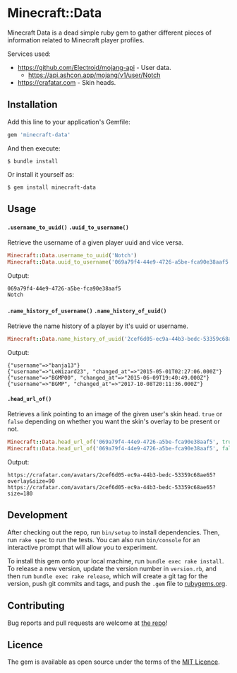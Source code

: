 # Minecraft::Data

Minecraft Data is a dead simple ruby gem to gather different pieces of information related to Minecraft player profiles.

Services used:
  * https://github.com/Electroid/mojang-api - User data.
    * https://api.ashcon.app/mojang/v1/user/Notch
  * https://crafatar.com - Skin heads.

## Installation

Add this line to your application's Gemfile:

```ruby
gem 'minecraft-data'
```

And then execute:

    $ bundle install

Or install it yourself as:

    $ gem install minecraft-data

## Usage

#### `.username_to_uuid()` `.uuid_to_username()`

Retrieve the username of a given player uuid and vice versa.

```ruby
Minecraft::Data.username_to_uuid('Notch')
Minecraft::Data.uuid_to_username('069a79f4-44e9-4726-a5be-fca90e38aaf5')
```

Output:
```
069a79f4-44e9-4726-a5be-fca90e38aaf5
Notch
```

#### `.name_history_of_username()` `.name_history_of_uuid()`

Retrieve the name history of a player by it's uuid or username.

```ruby
Minecraft::Data.name_history_of_uuid('2cef6d05-ec9a-44b3-bedc-53359c68ae65')
```

Output:
```
{"username"=>"banja13"}
{"username"=>"LeWizard23", "changed_at"=>"2015-05-01T02:27:06.000Z"}
{"username"=>"BGMP00", "changed_at"=>"2015-06-09T19:40:49.000Z"}
{"username"=>"BGMP", "changed_at"=>"2017-10-08T20:11:36.000Z"}
```

#### `.head_url_of()`

Retrieves a link pointing to an image of the given user's skin head. `true` or `false` depending on whether you want the skin's overlay to be present or not.

```ruby
Minecraft::Data.head_url_of('069a79f4-44e9-4726-a5be-fca90e38aaf5', true, 90)
Minecraft::Data.head_url_of('069a79f4-44e9-4726-a5be-fca90e38aaf5', false, 180)
```

Output:
```
https://crafatar.com/avatars/2cef6d05-ec9a-44b3-bedc-53359c68ae65?overlay&size=90
https://crafatar.com/avatars/2cef6d05-ec9a-44b3-bedc-53359c68ae65?size=180
```

## Development

After checking out the repo, run `bin/setup` to install dependencies. Then, run `rake spec` to run the tests. You can also run `bin/console` for an interactive prompt that will allow you to experiment.

To install this gem onto your local machine, run `bundle exec rake install`. To release a new version, update the version number in `version.rb`, and then run `bundle exec rake release`, which will create a git tag for the version, push git commits and tags, and push the `.gem` file to [rubygems.org](https://rubygems.org).

## Contributing

Bug reports and pull requests are welcome at [the repo](https://github.com/BGMP/minecraft-data)!

## Licence

The gem is available as open source under the terms of the [MIT Licence](https://opensource.org/licenses/MIT).
